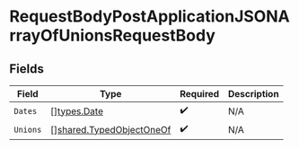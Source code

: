 # RequestBodyPostApplicationJSONArrayOfUnionsRequestBody


## Fields

| Field                                                                       | Type                                                                        | Required                                                                    | Description                                                                 |
| --------------------------------------------------------------------------- | --------------------------------------------------------------------------- | --------------------------------------------------------------------------- | --------------------------------------------------------------------------- |
| `Dates`                                                                     | [][types.Date](../../../types/date.md)                                      | :heavy_check_mark:                                                          | N/A                                                                         |
| `Unions`                                                                    | [][shared.TypedObjectOneOf](../../../pkg/models/shared/typedobjectoneof.md) | :heavy_check_mark:                                                          | N/A                                                                         |